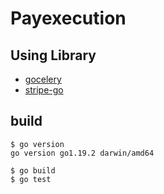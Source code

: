 # Payexecution

## Using Library
- [gocelery](https://github.com/gocelery/gocelery) <br>
- [stripe-go](https://pkg.go.dev/github.com/stripe/stripe-go)


## build
```
$ go version
go version go1.19.2 darwin/amd64

$ go build
$ go test 
```